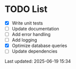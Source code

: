 # TODO List

- [x] Write unit tests
- [ ] Update documentation
- [ ] Add error handling
- [ ] Add logging
- [x] Optimize database queries
- [ ] Update dependencies

Last updated: 2025-06-19 15:34
